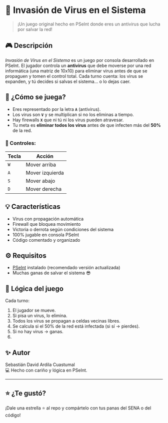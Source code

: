 # 🦠 Invasión de Virus en el Sistema

> ¡Un juego original hecho en PSeInt donde eres un antivirus que lucha por salvar la red!

## 🎮 Descripción

_Invasión de Virus en el Sistema_ es un juego por consola desarrollado en PSeInt. El jugador controla un **antivirus** que debe moverse por una red informática (una matriz de 10x10) para eliminar virus antes de que se propaguen y tomen el control total. Cada turno cuenta: los virus se expanden, y tú decides si salvas el sistema… o lo dejas caer.

## 🧠 ¿Cómo se juega?

- Eres representado por la letra **`A`** (antivirus).
- Los virus son **`V`** y se multiplican si no los eliminas a tiempo.
- Hay firewalls **`X`** que ni tú ni los virus pueden atravesar.
- Tu meta es **eliminar todos los virus** antes de que infecten más del **50%** de la red.

### 🎯 Controles:

| Tecla | Acción            |
|-------|-------------------|
| `W`   | Mover arriba      |
| `A`   | Mover izquierda   |
| `S`   | Mover abajo       |
| `D`   | Mover derecha     |

## 💡 Características

- Virus con propagación automática
- Firewall que bloquea movimiento
- Victoria o derrota según condiciones del sistema
- 100% jugable en consola PSeInt
- Código comentado y organizado

## ⚙️ Requisitos

- [PSeInt](https://pseint.sourceforge.net/) instalado (recomendado versión actualizada)
- Muchas ganas de salvar el sistema 😎

## 🧠 Lógica del juego

Cada turno:

1. El jugador se mueve.
2. Si pisa un virus, lo elimina.
3. Todos los virus se propagan a celdas vecinas libres.
4. Se calcula si el 50% de la red está infectada (si sí → pierdes).
5. Si no hay virus → ganas.
6. 
## ✨ Autor

Sebastián David Ardila Cuastumal  
💻 Hecho con cariño y lógica en PSeInt.  

---

## ⭐ ¿Te gustó?

¡Dale una estrella ⭐ al repo y compártelo con tus panas del SENA o del código!  
